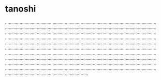 # tanoshi

............................................................................................................................................................................................................................................................................................................................................................................................................................................................................................................................................................................................................................................................................................................................................................................................................................................................................................................................................................................................................................................................................................................................................................................................................................................................................................................................................................